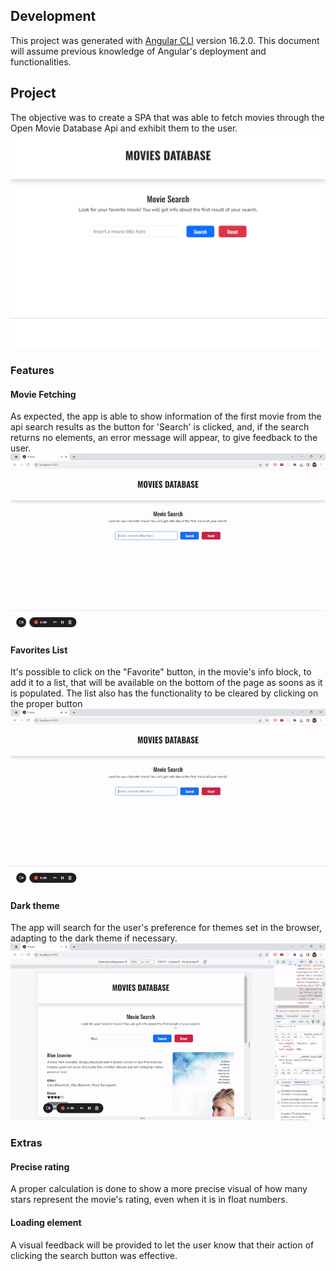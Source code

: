 ## Development

This project was generated with [Angular CLI](https://github.com/angular/angular-cli) version 16.2.0.
This document will assume previous knowledge of Angular's deployment and functionalities.

## Project

The objective was to create a SPA that was able to fetch movies through the Open Movie Database Api and exhibit them to the user.
![Home page for app](./media/homescreen.png)

### Features

#### Movie Fetching

As expected, the app is able to show information of the first movie from the api search results as the button for 'Search' is clicked, and, if the search returns no elements, an error message will appear, to give feedback to the user.
![Movie search](./media/search.gif)

#### Favorites List 

It's possible to click on the "Favorite" button, in the movie's info block, to add it to a list, that will be available on the bottom of the page as soons as it is populated. The list also has the functionality to be cleared by clicking on the proper button
![Favorites list](./media/favorites.gif)

#### Dark theme

The app will search for the user's preference for themes set in the browser, adapting to the dark theme if necessary.
![Dark mode](./media/dark-mode.gif)

### Extras

#### Precise rating

A proper calculation is done to show a more precise visual of how many stars represent the movie's rating, even when it is in float numbers.

#### Loading element

A visual feedback will be provided to let the user know that their action of clicking the search button was effective.

